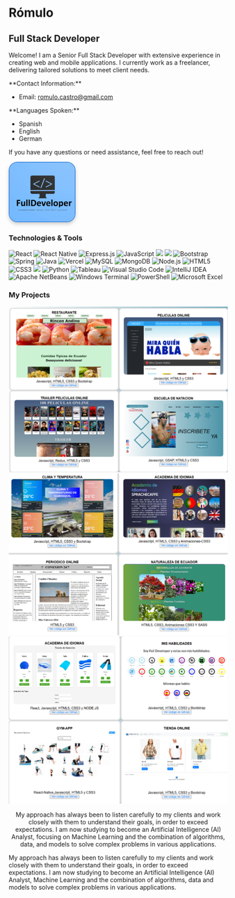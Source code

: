 <h1>Rómulo</h1> <h2>Full Stack Developer</h2> <p>Welcome! I am a Senior Full Stack Developer with extensive experience in creating web and mobile applications. I currently work as a freelancer, delivering tailored solutions to meet client needs.</p> <p>**Contact Information:**</p> <ul> <li>Email: <a href="mailto:romulo.castro@gmail.com">romulo.castro@gmail.com</a></li> </ul> <p>**Languages Spoken:**</p> <ul> <li>Spanish</li> <li>English</li> <li>German</li> </ul> <p>If you have any questions or need assistance, feel free to reach out!</p> 
<div class="card-image">
    <img src="https://github.com/romulofull/logo/blob/main/MILOGO.jpg?raw=true" alt="Rómulo's Logo" 
         style="width: 150px; height: auto; border-radius: 20px; border: 2px solid #4A90E2; box-shadow: 0 4px 8px rgba(0, 0, 0, 0.2);" />
</div> 
<h3>Technologies & Tools</h3> <div> <img alt="React" src="https://img.shields.io/badge/React-20232A?style=for-the-badge&logo=react&logoColor=61DAFB"/> <img alt="React Native" src="https://img.shields.io/badge/React_Native-20232A?style=for-the-badge&logo=react&logoColor=61DAFB"/> <img alt="Express.js" src="https://img.shields.io/badge/express.js-%23404d59.svg?style=for-the-badge&logo=express&logoColor=%2361DAFB"/> <img alt="JavaScript" src="https://img.shields.io/badge/javascript-%23323330.svg?style=for-the-badge&logo=javascript&logoColor=%23F7DF1E"/> <img alto="TypeScript" src="https://img.shields.io/badge/TypeScript-007ACC?style=for-the-badge&logo=typescript&logoColor=white"> <img alto="Redux" src="https://img.shields.io/badge/Redux-593D88?style=for-the-badge&logo=redux&logoColor=white"/> <img alt="Bootstrap" src= "https://img.shields.io/badge/Bootstrap-563D7C?style=for-the-badge&logo=bootstrap&logoColor=white"/> <img alt="Spring" src="https://img.shields.io/badge/Spring-6DB33F?style=for-the-badge&logo=spring&logoColor=white"/> <img alt="Java" src="https://img.shields.io/badge/Java-ED8B00?style=for-the-badge&logo=java&logoColor=white"/> <img alt="Vercel" src="https://img.shields.io/badge/Vercel-000000?style=for-the-badge&logo=vercel&logoColor=white"/>  <img alt="MySQL" src="https://img.shields.io/badge/MySQL-00000F?style=for-the-badge&logo=mysql&logoColor=white"/> <img alt="MongoDB" src="https://img.shields.io/badge/MongoDB-%234ea94b.svg?style=for-the-badge&logo=mongodb&logoColor=white"/> <img alt="Node.js" src="https://img.shields.io/badge/node.js-%2343853D.svg?style=for-the-badge&logo=node-dot-js&logoColor=white"/>  <img alt="HTML5" src="https://img.shields.io/badge/html5-%23E34F26.svg?style=for-the-badge&logo=html5&logoColor=white"/> <img alt="CSS3" src="https://img.shields.io/badge/css3-%231572B6.svg?style=for-the-badge&logo=css3&logoColor=white"/>  <img alto="SASS" src="https://img.shields.io/badge/Sass-CC6699?style=for-the-badge&logo=sass&logoColor=white"/>   <img alt="Python" src="https://img.shields.io/badge/Python-14354C?style=for-the-badge&logo=python&logoColor=white"/>  <img alt="Tableau" src="https://img.shields.io/badge/Tableau-E97627?style=for-the-badge&logo=Tableau&logoColor=white"/> <img alt="Visual Studio Code" src="https://img.shields.io/badge/Visual_Studio_Code-0078D4?style=for-the-badge&logo=visual%20studio%20code&logoColor=white"/> <img alt="IntelliJ IDEA" src="https://img.shields.io/badge/IntelliJ_IDEA-000000.svg?style=for-the-badge&logo=intellij-idea&logoColor=white"/> <img alt="Apache NetBeans" src="https://img.shields.io/badge/apache%20netbeans-1B6AC6?style=for-the-badge&logo=apache%20netbeans%20IDE&logoColor=white"/> <img alt="Windows Terminal" src="https://img.shields.io/badge/windows%20terminal-4D4D4D?style=for-the-badge&logo=windows%20terminal&logoColor=white"/> <img alt="PowerShell" src="https://img.shields.io/badge/powershell-5391FE?style=for-the-badge&logo=powershell&logoColor=white"/> <img alt="Microsoft Excel" src="https://img.shields.io/badge/Microsoft_Excel-217346?style=for-the-badge&logo=microsoft-excel&logoColor=white"/> 
    <h3>My Projects</h3>
    <div class="projects project-images" style="text-align: center;">
        <img src="https://github.com/romulofull/romulofotos1/blob/main/foto1.png?raw=true" alt="Portfolio of Projects" />
        <img src="https://github.com/romulofull/fotoProyectos2/blob/main/Captura%20de%20pantalla%20(151).png?raw=true" alt="Portfolio of Projects" />
        <img src="https://github.com/romulofull/fotoProyecto3/blob/main/foto3.png?raw=true" alt="Portfolio of Projects" />
        <p>My approach has always been to listen carefully to my clients and work closely with them to understand their goals, in order to exceed expectations. I am now studying to become an Artificial Intelligence (AI) Analyst, focusing on Machine Learning and the combination of algorithms, data, and models to solve complex problems in various applications.</p>
    </div> 
    My approach has always been to listen carefully to my clients and work closely with them to understand their goals, in order to exceed expectations.
  I am now studying to become an Artificial Intelligence (AI) Analyst, Machine Learning and the combination of algorithms, data and models to solve complex problems in various applications.</p>
</div> 
